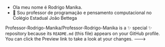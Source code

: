 - Ola meu nome é Rodrigo Manika.
- 👀 Sou professor de programação e pensamento computacional no Colégio Estadual João Bettega

Professor-Rodrigo-Manika/Professor-Rodrigo-Manika is a ✨ special ✨ repository because its `README.md` (this file) appears on your GitHub profile.
You can click the Preview link to take a look at your changes.
--->
